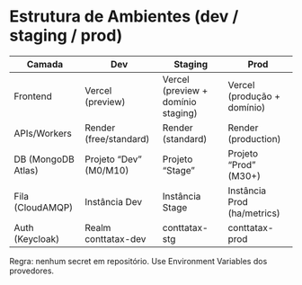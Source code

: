 # Estrutura de Ambientes (dev / staging / prod)

Camada | Dev | Staging | Prod
---|---|---|---
Frontend | Vercel (preview) | Vercel (preview + domínio staging) | Vercel (produção + domínio)
APIs/Workers | Render (free/standard) | Render (standard) | Render (production)
DB (MongoDB Atlas) | Projeto “Dev” (M0/M10) | Projeto “Stage” | Projeto “Prod” (M30+)
Fila (CloudAMQP) | Instância Dev | Instância Stage | Instância Prod (ha/metrics)
Auth (Keycloak) | Realm conttatax-dev | conttatax-stg | conttatax-prod

Regra: nenhum secret em repositório. Use Environment Variables dos provedores.
